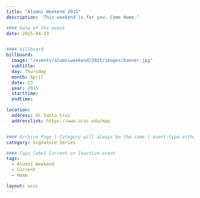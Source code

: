 ```yaml
---
title: "Alumni Weekend 2015"
description: 'This weekend is for you. Come Home.'

#### Date of the event
date: 2015-04-23


#### billboard
billboard:
  image: "/events/alumniweekend/2015/images/banner.jpg"
  subtitle: 
  day: Thursday
  month: April
  date: 23
  year: 2015
  starttime:
  endtime:

location:
  address: UC Santa Cruz
  addresslink: https://www.ucsc.edu/map


#### Archive Page | Category will always be the same | event-type either Signature Event, Notable Event, Lecture Series
category: Signature Series

#### Tags label Current or Inactive event
tags:
  - Alumni Weekend
  - Current
  - Home

layout: ucsc
---
```

